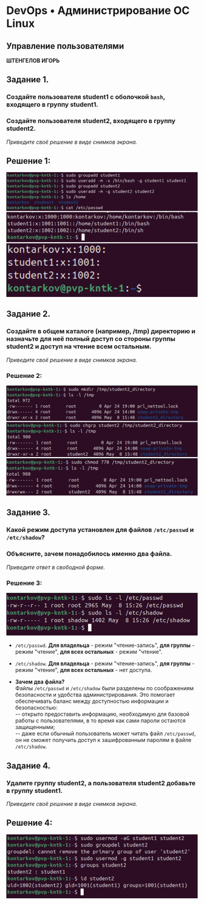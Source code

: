 # DevOps • Администрирование ОС Linux
## Управление пользователями
__ШТЕНГЕЛОВ ИГОРЬ__  
  
## Задание 1.  
### Создайте пользователя student1 с оболочкой `bash`, входящего в группу student1.  
### Создайте пользователя student2, входящего в группу student2.  
_Приведите своё решение в виде снимков экрана._  

## Решение 1:  
  
![3_1](./images/3_1.png)  
![3_2](./images/3_2.png)  
![3_3](./images/3_3.png)  


## Задание 2.  
### Создайте в общем каталоге (например, /tmp) директорию и назначьте для неё полный доступ со стороны группы student2 и доступ на чтение всем остальным.
_Приведите своё решение в виде снимков экрана._  

### Решение 2:  

![3_4](./images/3_4.png)  
![3_5](./images/3_5.png)  
![3_6](./images/3_6.png)  

## Задание 3.  
### Какой режим доступа установлен для файлов `/etc/passwd` и `/etc/shadow`?
### Объясните, зачем понадобилось именно два файла.
_Приведите ответ в свободной форме._

### Решение 3:  

![3_7](./images/3_7.png)  

* `/etc/passwd`.
__Для владельца__ - режим "чтение-запись", __для группы__ - режим "чтение", __для всех остальных__ - режим "чтение".  
  
* `/etc/shadow`.
__Для владельца__ - режим "чтение-запись", __для группы__ - режим "чтение", __для всех остальных__ - нет доступа.

* __Зачем два файла?__  
Файлы `/etc/passwd` и `/etc/shadow` были разделены по соображениям безопасности и удобства администрирования.
Это помогает обеспечивать баланс между доступностью информации и безопасностью:  
 -- открыто предоставить информацию, необходимую для базовой работы с пользователями, в то время как сами пароли остаются защищенными;  
 -- даже если обычный пользователь может читать файл `/etc/passwd`, он не сможет получить доступ к зашифрованным паролям в файле `/etc/shadow`.

## Задание 4.
### Удалите группу student2, а пользователя student2 добавьте в группу student1.
_Приведите своё решение в виде снимков экрана._

## Решение 4:

![3_8](./images/3_8.png)  


